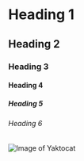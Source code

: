 # Heading 1

## Heading 2

### Heading 3 

#### Heading 4

##### Heading 5

###### Heading 6

![Image of Yaktocat](https://octodex.github.com/images/yaktocat.png)
